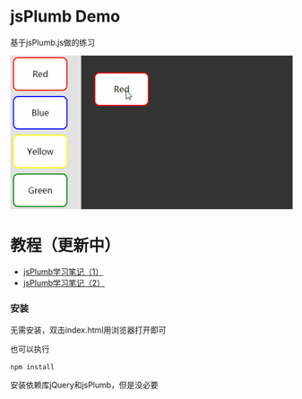 # jsPlumb Demo

基于jsPlumb.js做的练习

![jsPlumb.js](screenshot/js7.gif)

# 教程（更新中）
* [jsPlumb学习笔记（1）](http://21ido.com/2018/01/c1587beb/)
* [jsPlumb学习笔记（2）](http://21ido.com/2018/01/d3edd405/)

### 安装

无需安装，双击index.html用浏览器打开即可


也可以执行
```
npm install
```
安装依赖库jQuery和jsPlumb，但是没必要
